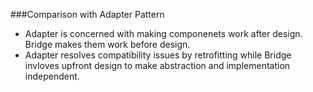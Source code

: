 ###Comparison with Adapter Pattern
  - Adapter is concerned with making componenets work after design. Bridge makes them work before design.
  - Adapter resolves compatibility issues by retrofitting while Bridge invloves upfront design to
  make abstraction and implementation independent. 
